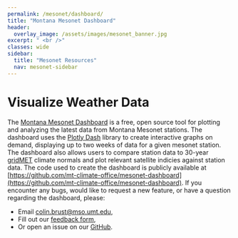 ```yaml
---
permalink: /mesonet/dashboard/
title: "Montana Mesonet Dashboard"
header:
  overlay_image: /assets/images/mesonet_banner.jpg
excerpt: " <br />"
classes: wide
sidebar:
  title: "Mesonet Resources"
  nav: mesonet-sidebar
---
```

# Visualize Weather Data
The [Montana Mesonet Dashboard](https://mesonet.climate.umt.edu/dash/) is a free, open source tool for plotting and analyzing the latest data from Montana Mesonet stations. The dashboard uses the [Plotly Dash](https://plotly.com/dash) library to create interactive graphs on demand, displaying up to two weeks of data for a given mesonet station. The dashboard also allows users to compare station data to 30-year [gridMET](https://www.climatologylab.org/gridmet.html) climate normals and plot relevant satellite indicies against station data. The code used to create the dashboard is publicly available at [https://github.com/mt-climate-office/mesonet-dashboard](https://github.com/mt-climate-office/mesonet-dashboard). If you encounter any bugs, would like to request a new feature, or have a question regarding the dashboard, please:
* Email [colin.brust@mso.umt.edu](mailto:colin.brust@mso.umt.edu),
* Fill out our [feedback form](https://airtable.com/shrxlaYUu6DcyK98s),
* Or open an issue on our [GitHub](https://github.com/mt-climate-office/mesonet-dashboard/issues). 